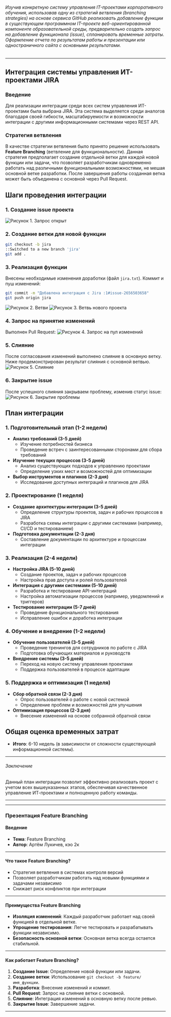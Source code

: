 ###### Изучив конкретную систему управления IT-проектами корпоративного обучения, использовав одну из стратегий ветвления (branching strategies) на основе сервиса GitHub реализовать добавление функции в существующем программном IT-проекте веб-ориентированной компоненте образовательной среды, предварительно создать запрос на добавление функционала (issue), спланировать временные затраты. Оформление отчета по результатам работы и презентации или одностраничного сайта с основными результатами.

------------
## Интеграция системы управления ИТ-проектами JIRA
### Введение
Для реализации интеграции среди всех систем управления ИТ-проектами была выбрана JIRA. Эта система выделяется среди аналогов благодаря своей гибкости, масштабируемости и возможности интеграции с другими информационными системами через REST API.

### Стратегия ветвления
В качестве стратегии ветвления было принято решение использовать **Feature Branching** (ветвление для функциональности). Данная стратегия предполагает создание отдельной ветки для каждой новой функции или задачи, что позволяет разработчикам одновременно работать над различными функциональными возможностями, не мешая основной ветке разработки. После завершения работы созданная ветка может быть объединена с основной через Pull Request.

## Шаги проведения интеграции
### 1. Создание issue проекта

![Рисунок 1. Запрос открыт](pic/issues.png)

### 2. Создание ветки для новой функции

```bash
git checkout -b jira 
::Switched to a new branch 'jira'
git add .

```
### 3. Реализация функции
Внесены необходимые изменения доработки (файл `jira.txt`). 
Коммит и пуш изменений:

```bash
git commit -m "Добавлена интеграция с Jira :1#issue-2656503658"
git push origin jira
```
![Рисунок 2. Ветви](pic/branch2.png)
![Рисунок 3. Ветвь нового проекта](pic/branch1.png)

### 4. Запрос на принятие изменений
Выполнен Pull Request:
![Рисунок 4. Запрос на пул изменений](pic/pull%20request.png)

### 5. Слияние
После согласования изменений выполнено слияние в основную ветку. 
Ниже продемонстрирован результат слияния с основной ветвью.
![Рисунок 5. Слияние](pic/merged.png)

### 6. Закрытие issue
После успешного слияния закрываем проблему, изменив статус issue:
![Рисунок 6. Закрытие проблемы](pic/closed.png)

## План интеграции
### 1. Подготовительный этап (1-2 недели)
- **Анализ требований (3-5 дней)**
  - Изучение потребностей бизнеса
  - Проведение встреч с заинтересованными сторонами для сбора требований
- **Изучение текущих процессов (3-5 дней)**
  - Анализ существующих подходов к управлению проектами
  - Определение узких мест и возможностей для оптимизации
- **Выбор инструментов и плагинов (2-3 дня)**
  - Исследование доступных интеграций и плагинов для JIRA

### 2. Проектирование (1 неделя)
- **Создание архитектуры интеграции (3-5 дней)**
  - Определение структуры проектов, задач и рабочих процессов в JIRA
  - Разработка схемы интеграции с другими системами (например, CI/CD и тестированием)
- **Подготовка документации (2-3 дня)**
  - Составление документации по архитектуре и процессам интеграции

### 3. Реализация (2-4 недели)
- **Настройка JIRA (5-10 дней)**
  - Создание проектов, задач и рабочих процессов
  - Настройка прав доступа и ролей пользователей
- **Интеграция с другими системами (5-10 дней)**
  - Разработка и тестирование API-интеграций
  - Настройка автоматизации процессов (например, уведомлений и триггеров)
- **Тестирование интеграции (5-7 дней)**
  - Проведение функционального тестирования
  - Исправление ошибок и доработка интеграции

### 4. Обучение и внедрение (1-2 недели)
- **Обучение пользователей (3-5 дней)**
  - Проведение тренингов для сотрудников по работе с JIRA
  - Подготовка обучающих материалов и руководств
- **Внедрение системы (3-5 дней)**
  - Переход на новую систему управления проектами
  - Поддержка пользователей в процессе адаптации

### 5. Поддержка и оптимизация (1 неделя)
- **Сбор обратной связи (2-3 дня)**
  - Опрос пользователей о работе с новой системой
  - Определение проблем и возможностей для улучшения
- **Оптимизация процессов (2-3 дня)**
  - Внесение изменений на основе собранной обратной связи

## Общая оценка временных затрат
- **Итого**: 6-10 недель (в зависимости от сложности существующей информационной системы).

---
###### Заключение
Данный план интеграции позволит эффективно реализовать проект с учетом всех вышеуказанных этапов, обеспечивая качественное управление ИТ-проектами и полноценную работу команды.

------------
------------





### Презентация Feature Branching

#### Введение

- **Тема**: Feature Branching
- **Автор**: Артём Лукичев, кэо 2к

---

#### Что такое Feature Branching?

- Стратегия ветвления в системах контроля версий
- Позволяет разработчикам работать над новыми функциями и задачами независимо
- Снижает риск конфликтов при интеграции

---

#### Преимущества Feature Branching

- **Изоляция изменений**: Каждый разработчик работает над своей функцией в отдельной ветке.
- **Упрощение тестирования**: Легче тестировать и разрабатывать функции независимо.
- **Безопасность основной ветки**: Основная ветка всегда остается стабильной.

---
#### Как работает Feature Branching?

1. **Создание Issue**: Определение новой функции или задачи.
2. **Создание ветки**: Использование `git checkout -b feature/имя_функции`.
3. **Разработка**: Внесение изменений и коммит.
4. **Pull Request**: Запрос на слияние ветки с основной.
5. **Слияние**: Интеграция изменений в основную ветку после ревью.
6. **Закрытие Issue**: Завершение задачи.

---
